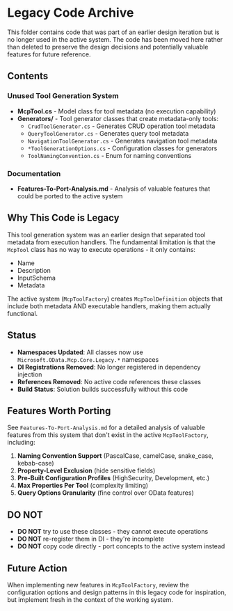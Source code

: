 # Legacy Code Archive

This folder contains code that was part of an earlier design iteration but is no longer used in the active system. The code has been moved here rather than deleted to preserve the design decisions and potentially valuable features for future reference.

## Contents

### Unused Tool Generation System
- **McpTool.cs** - Model class for tool metadata (no execution capability)
- **Generators/** - Tool generator classes that create metadata-only tools:
  - `CrudToolGenerator.cs` - Generates CRUD operation tool metadata
  - `QueryToolGenerator.cs` - Generates query tool metadata  
  - `NavigationToolGenerator.cs` - Generates navigation tool metadata
  - `*ToolGenerationOptions.cs` - Configuration classes for generators
  - `ToolNamingConvention.cs` - Enum for naming conventions

### Documentation
- **Features-To-Port-Analysis.md** - Analysis of valuable features that could be ported to the active system

## Why This Code is Legacy

This tool generation system was an earlier design that separated tool metadata from execution handlers. The fundamental limitation is that the `McpTool` class has no way to execute operations - it only contains:
- Name
- Description  
- InputSchema
- Metadata

The active system (`McpToolFactory`) creates `McpToolDefinition` objects that include both metadata AND executable handlers, making them actually functional.

## Status

- **Namespaces Updated**: All classes now use `Microsoft.OData.Mcp.Core.Legacy.*` namespaces
- **DI Registrations Removed**: No longer registered in dependency injection
- **References Removed**: No active code references these classes
- **Build Status**: Solution builds successfully without this code

## Features Worth Porting

See `Features-To-Port-Analysis.md` for a detailed analysis of valuable features from this system that don't exist in the active `McpToolFactory`, including:

1. **Naming Convention Support** (PascalCase, camelCase, snake_case, kebab-case)
2. **Property-Level Exclusion** (hide sensitive fields)
3. **Pre-Built Configuration Profiles** (HighSecurity, Development, etc.)
4. **Max Properties Per Tool** (complexity limiting)
5. **Query Options Granularity** (fine control over OData features)

## DO NOT

- **DO NOT** try to use these classes - they cannot execute operations
- **DO NOT** re-register them in DI - they're incomplete
- **DO NOT** copy code directly - port concepts to the active system instead

## Future Action

When implementing new features in `McpToolFactory`, review the configuration options and design patterns in this legacy code for inspiration, but implement fresh in the context of the working system.